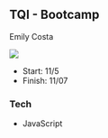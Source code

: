 ## TQI -  Bootcamp
<p>Emily Costa
  
![](https://visitor-badge.glitch.me/badge?page_id=emilysoueu/TQI-Bootcamp)

</p>


- Start: 11/5
- Finish: 11/07

### Tech
- JavaScript
